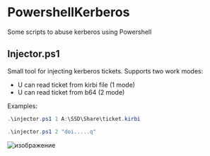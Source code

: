# PowershellKerberos
Some scripts to abuse kerberos using Powershell

## Injector.ps1
Small tool for injecting kerberos tickets. Supports two work modes:
- U can read ticket from kirbi file (1 mode)
- U can read ticket from b64 (2 mode)

Examples:
```powershell
.\injector.ps1 1 A:\SSD\Share\ticket.kirbi

.\injector.ps1 2 "doi.....q"
```
![изображение](https://user-images.githubusercontent.com/92790655/233820720-87d96963-d416-477e-a7ce-68988bc6295d.png)
